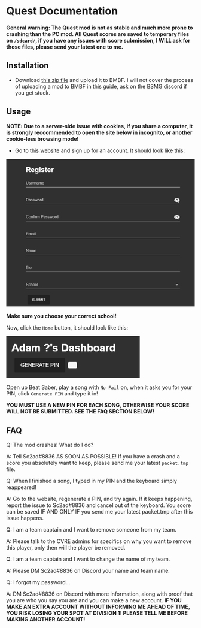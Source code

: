 # Quest Documentation

**General warning: The Quest mod is not as stable and much more prone to crashing than the PC mod. All Quest scores are saved to temporary files on `/sdcard/`, if you have any issues with score submission, I WILL ask for those files, please send your latest one to me.**

## Installation

- Download [this zip file](https://github.com/cvrebeatsaber/QuestQualifications/releases/download/v0.1.0/QuestCVREPlugin_v0.1.0.zip) and upload it to BMBF. I will not cover the process of uploading a mod to BMBF in this guide, ask on the BSMG discord if you get stuck.

## Usage

**NOTE: Due to a server-side issue with cookies, if you share a computer, it is strongly reccommended to open the site below in incognito, or another cookie-less browsing mode!**

- Go to [this website](https://cvrescores.herokuapp.com/register) and sign up for an account. It should look like this:

![Register](/uploads/04_cvrescores_register.png "Register for an account")

**Make sure you choose your correct school!**

Now, click the `Home` button, it should look like this:

![Dashboard](/uploads/05_cvrescores_dashboard.png "Dashboard")

Open up Beat Saber, play a song with `No Fail` on, when it asks you for your PIN, click `Generate PIN` and type it in!

**YOU MUST USE A NEW PIN FOR EACH SONG, OTHERWISE YOUR SCORE WILL NOT BE SUBMITTED. SEE THE FAQ SECTION BELOW!**

## FAQ

Q: The mod crashes! What do I do?

A: Tell Sc2ad#8836 AS SOON AS POSSIBLE! If you have a crash and a score you absolutely want to keep, please send me your latest `packet.tmp` file.

Q: When I finished a song, I typed in my PIN and the keyboard simply reappeared!

A: Go to the website, regenerate a PIN, and try again. If it keeps happening, report the issue to Sc2ad#8836 and cancel out of the keyboard. You score can be saved IF AND ONLY IF you send me your latest packet.tmp after this issue happens.

Q: I am a team captain and I want to remove someone from my team.

A: Please talk to the CVRE admins for specifics on why you want to remove this player, only then will the player be removed.

Q: I am a team captain and I want to change the name of my team.

A: Please DM Sc2ad#8836 on Discord your name and team name.

Q: I forgot my password...

A: DM Sc2ad#8836 on Discord with more information, along with proof that you are who you say you are and you can make a new account. **IF YOU MAKE AN EXTRA ACCOUNT WITHOUT INFORMING ME AHEAD OF TIME, YOU RISK LOSING YOUR SPOT AT DIVISION 1! PLEASE TELL ME BEFORE MAKING ANOTHER ACCOUNT!**
